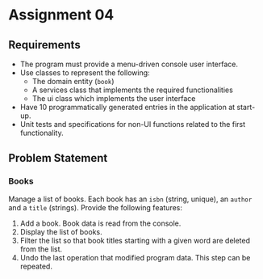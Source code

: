 # Assignment 04
## Requirements

- The program must provide a menu-driven console user interface.
- Use classes to represent the following:
    - The domain entity (`book`)
    - A services class that implements the required functionalities
    - The ui class which implements the user interface
- Have 10 programmatically generated entries in the application at start-up.
- Unit tests and specifications for non-UI functions related to the first functionality.

## Problem Statement

### Books
Manage a list of books. Each book has an `isbn` (string, unique), an `author` and a `title` (strings). Provide the following features:
1. Add a book. Book data is read from the console.
2. Display the list of books.
3. Filter the list so that book titles starting with a given word are deleted from the list.
4. Undo the last operation that modified program data. This step can be repeated.

